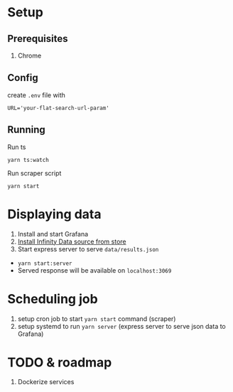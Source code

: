 

# Setup

## Prerequisites

1. Chrome

## Config

create ``.env`` file with 

```
URL='your-flat-search-url-param'
```

## Running

Run ts
```
yarn ts:watch
```

Run scraper script
```
yarn start
```

# Displaying data
1. Install and start Grafana
2. [Install Infinity Data source from store](https://grafana.com/grafana/plugins/yesoreyeram-infinity-datasource/)
3. Start express server to serve `data/results.json`
- `yarn start:server`
- Served response will be available on `localhost:3069`


# Scheduling job

1. setup cron job to start `yarn start` command (scraper)
2. setup systemd to run `yarn server` (express server to serve json data to Grafana)


# TODO & roadmap

1. Dockerize services